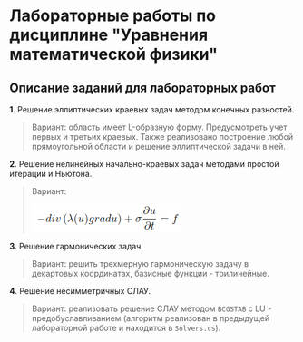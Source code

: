 # Лабораторные работы по дисциплине "Уравнения математической физики" #
## Описание заданий для лабораторных работ ##

**1**. Решение эллиптических краевых задач методом конечных разностей.
>Вариант: область имеет L-образную форму. Предусмотреть учет первых и третьих краевых. Также реализовано построение любой прямоугольной области и решение эллиптической задачи в ней.

**2**. Решение нелинейных начально-краевых задач методами простой итерации и Ньютона.
> Вариант:
>
>![](eMP_2/image.png)

**3**. Решение гармонических задач.
> Вариант: решить трехмерную гармоническую задачу в декартовых координатах, базисные функции - трилинейные.

**4**. Решение несимметричных СЛАУ.
> Вариант: реализовать решение СЛАУ методом ``BCGSTAB`` с LU - предобуславливанием (алгоритм реализован в предыдущей лабораторной работе и находится в ``Solvers.cs``).